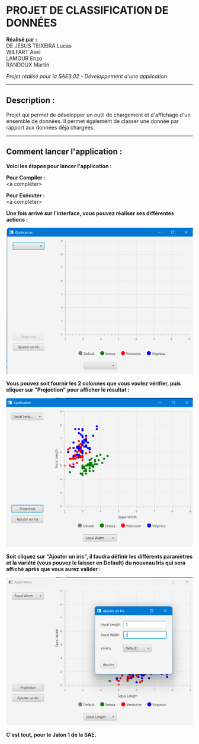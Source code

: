# PROJET DE CLASSIFICATION DE DONNÉES

**Réalisé par :**  
DE JESUS TEIXEIRA Lucas  
WILFART Axel  
LAMOUR Enzo  
RANDOUX Martin

*Projet réalisé pour la SAE3.02 - Développement d'une application*

---

## Description : 

Projet qui permet de développer un outil de chargement et d'affichage d'un ensemble de données. Il permet également de classer une donnée par rapport aux données déjà chargées.

---

## Comment lancer l'application :

**Voici les étapes pour lancer l'application :**

**Pour Compiler :**  
<à compléter>

**Pour Exécuter :**  
<à compléter>

**Une fois arrivé sur l'interface, vous pouvez réaliser ses différentes actions :**

![Image d'accueil de l'appli](res/ReadME/Accueil.png)

**Vous pouvez soit fournir les 2 colonnes que vous voulez vérifier, puis cliquer sur "Projection" pour afficher le résultat :**

![Image d'une projection de l'appli](res/ReadME/Projection.png)

**Soit cliquez sur "Ajouter un iris", il faudra définir les différents paramètres et la variété (vous pouvez le laisser en Default) du nouveau Iris qui sera affiché après que vous aurez valider :**

![Image ajouter un point de l'appli](res/ReadME/Ajouter.png)

**C'est tout, pour le Jalon 1 de la SAE.**